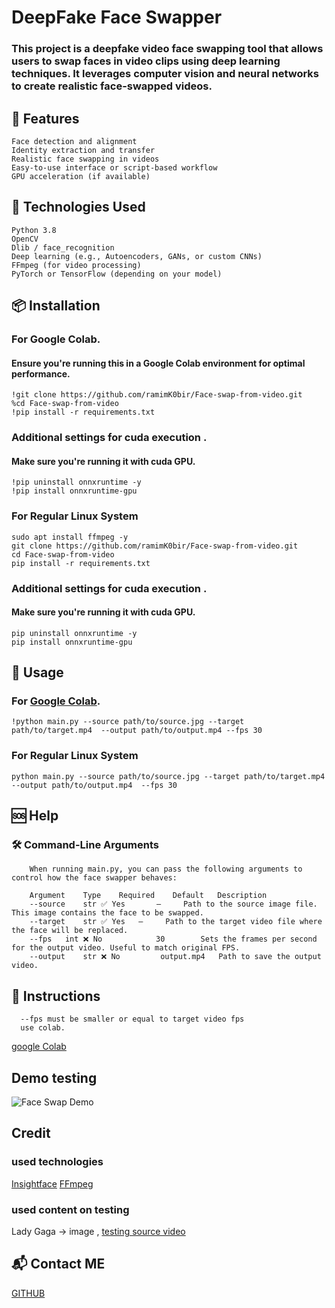 # DeepFake Face Swapper 

### This project is a deepfake video face swapping tool that allows users to swap faces in video clips using deep learning techniques. It leverages computer vision and neural networks to create realistic face-swapped videos.



## 🚀 Features

    Face detection and alignment
    Identity extraction and transfer
    Realistic face swapping in videos
    Easy-to-use interface or script-based workflow
    GPU acceleration (if available)

## 🧠 Technologies Used

    Python 3.8
    OpenCV
    Dlib / face_recognition
    Deep learning (e.g., Autoencoders, GANs, or custom CNNs)
    FFmpeg (for video processing)
    PyTorch or TensorFlow (depending on your model)

## 📦 Installation

  ### For Google Colab.
  #### Ensure you're running this in a Google Colab environment for optimal performance.
    !git clone https://github.com/ramimK0bir/Face-swap-from-video.git
    %cd Face-swap-from-video
    !pip install -r requirements.txt

### Additional settings for cuda execution .
#### Make sure you're running it with cuda GPU.
    !pip uninstall onnxruntime -y
    !pip install onnxruntime-gpu
  ### For Regular Linux System
  
    sudo apt install ffmpeg -y
    git clone https://github.com/ramimK0bir/Face-swap-from-video.git
    cd Face-swap-from-video
    pip install -r requirements.txt
### Additional settings for cuda execution .
#### Make sure you're running it with cuda GPU.
    pip uninstall onnxruntime -y
    pip install onnxruntime-gpu

## 🧪 Usage

  ### For [Google Colab](https://colab.research.google.com).
  
    !python main.py --source path/to/source.jpg --target path/to/target.mp4  --output path/to/output.mp4 --fps 30
    
  ### For Regular Linux System
  
    python main.py --source path/to/source.jpg --target path/to/target.mp4  --output path/to/output.mp4  --fps 30
    
## 🆘 Help

### 🛠️ Command-Line Arguments

        When running main.py, you can pass the following arguments to control how the face swapper behaves:

        Argument	Type	Required	Default	  Description
        --source	str	✅ Yes   	—	  Path to the source image file. This image contains the face to be swapped.
        --target	str	✅ Yes  	—	  Path to the target video file where the face will be replaced.
        --fps	int	❌ No	        30        Sets the frames per second for the output video. Useful to match original FPS.
        --output	str	❌ No	     output.mp4	  Path to save the output video.




        
## 👋 Instructions 

      --fps must be smaller or equal to target video fps 
      use colab.
[google Colab](https://colab.research.google.com)
        
## Demo testing 
![Face Swap Demo](https://github.com/ramimK0bir/Face-swap-from-video/blob/main/testing/test.gif?raw=true)


## Credit 

### used technologies 
[Insightface](https://github.com/deepinsight/insightface)
[FFmpeg](https://github.com/FFmpeg/FFmpeg)

### used content on testing
Lady Gaga -> image , [testing source video](https://www.youtube.com/@albertatech)


## 📬 Contact ME
[GITHUB](https://github.com/ramimK0bir)
